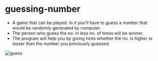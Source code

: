 # guessing-number
- A game that can be played. In it you'll have to guess a number that would be randomly generated by computer.
- The person who guess the no. in less no. of times will be winner.
- The program will help you by giving hints whether the no. is higher or lesser than the number you previously guessed.


![guess](https://user-images.githubusercontent.com/52296431/122643005-e114cb00-d12a-11eb-8314-6bcf91a5f8dd.gif)

